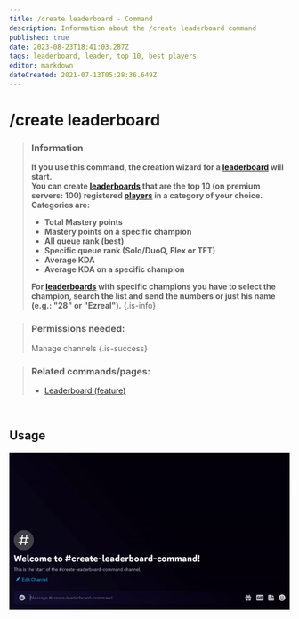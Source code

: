 ```yaml
---
title: /create leaderboard - Command
description: Information about the /create leaderboard command
published: true
date: 2023-08-23T18:41:03.287Z
tags: leaderboard, leader, top 10, best players
editor: markdown
dateCreated: 2021-07-13T05:28:36.649Z
---
```


# /create leaderboard

>### Information
>**If you use this command, the creation wizard for a [leaderboard](/en/features/leaderboards) will start.** <br>
>**You can create [leaderboards](/en/features/leaderboards) that are the top 10 (on premium servers: 100) registered [players](/en/terms/player) in a category of your choice. Categories are:**
>- **Total Mastery points**
>- **Mastery points on a specific champion**
>- **All queue rank (best)**
>- **Specific queue rank (Solo/DuoQ, Flex or TFT)**
>- **Average KDA**
>- **Average KDA on a specific champion**
>
>**For [leaderboards](/en/features/leaderboards) with specific champions you have to select the champion, search the list and send the numbers or just his name (e.g.: "28" or "Ezreal").**
>{.is-info}

>### Permissions needed: 
>Manage channels
>{.is-success}

>### Related commands/pages:
>-   [Leaderboard (feature)](/en/features/leaderboards/)

<br>

## Usage

![](/new_create_leaderboard.gif)